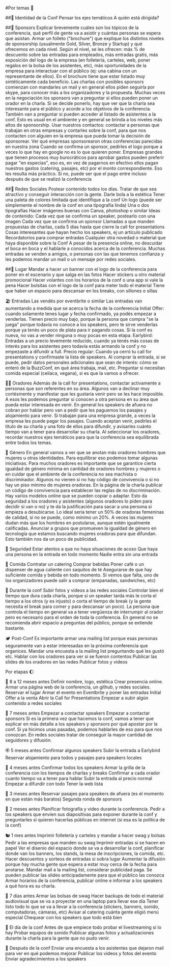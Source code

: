 #Por temas
🔮

##👾 Identidad de la Conf
Pensar los ejes temáticos
A quién está dirigida?

##🦉 Sponsors
Explicar brevemente cuáles son los tópicos de la conferencia, qué perfil de gente va a asistir y cuántas personas se espera que asistan.
Armar un folleto ("brochure") que explique los distintos niveles de sponsorship (usualmente Gold, Silver, Bronze y Startup) y qué ofrecemos en cada nivel. 
Según el nivel, se les ofrecen: más % de descuento sobre las entradas para empleados, más entradas gratis, más exposición del logo de la empresa (en folletería, carteles, web, poner regalos en la bolsa de los asistentes, etc), más oportunidades de la empresa para interactuar con el público (ej: una cabina con un representante de ellos). En el brochure tiene que estar listado muy sintéticamente cada beneficio.
Las charlas con posibles sponsors comienzan con mandarles un mail y en general ellos piden seguirla por skype, para conocer más a los organizadores y la propuesta.
Muchas veces en la negociación los sponsors van a preguntar si ellos pueden poner un orador en la charla. Si se decide ponerlo, hay que ver que la charla sea interesante para el público y acorde a los objetivos de la conferencia.
También van a preguntar si pueden acceder al listado de asistentes a la conf. Esto es usual en el ambiente y en general se brinda a los niveles más altos de sponsorship.
Usar nuestros contactos: contactar a personas que trabajan en otras empresas y contarles sobre la conf, para que nos contacten con alguien en la empresa que pueda tomar la decisión de sponsorear.
Ver qué empresas sponsorearon otras conferencias parecidas en nuestra zona
Cuando se confirma un sponsor, pedirles el logo porque a veces lo que hay en google no es lo que quieren poner.
Empresas grandes que tienen procesos muy burocráticos para aprobar gastos pueden preferir pagar "en especias", eso es, en vez de pagarnos en efectivo ellos pagan nuestros gastos (catering, pasajes, etc) por el monto correspondiente. Eso les resulta más práctico. Si no, puede ser que el pago entre incluso después de que se realizó la conferencia

##🐙 Redes Sociales
Postear contenido todos los días. Tratar de que sea atractivo y conseguir interacción con la gente.
Darle bola a la estética
Tener una paleta de colores limitada que identifique a la conf
Un logo (puede ser simplemente el nombre de la conf en una tipografía linda)
Una o dos tipografías
Hacer imágenes buenas con Canva, photoshop o similar
Ideas de contenido:
Cada vez que se confirma un speaker, postearlo con una imagen
Cada vez que se confirma un sponsor
Llamadas a que manden propuestas de charlas, cada 5 días hasta que cierre la call for presentations
Cosas interesantes que hayan hecho los speakers, ej un artículo publicado
Recordatorios para comprar entradas
Cualquier otra novedad o material que haya disponible sobre la Conf
A pesar de la presencia online, no descuidar el boca en boca y el hablarle a conocidos acerca de la conferencia. Muchas entradas se venden a amigos, o personas con las que tenemos confianza y les podemos mandar un mail o un mensaje por redes sociales.

##🌆 Lugar
Mandar a hacer un banner con el logo de la conferencia para poner en el escenario y que salga en las fotos
Hacer stickers u otro material promocional
Hacer volantes con los horarios de la conf o una app si vale la pena
Hacer bolsitas con el logo de la conf para meter todo el material
Tiene que haber un espacio para descansar en los breaks, con sillones o sillas

🏖️ Entradas
Las vendés por eventbrite o similar
Las entradas van aumentando a medida que se acerca la fecha de la conferencia
Initial Offer: cuando solamente tenes lugar y fecha confirmado, ya podés empezar a venderlas. Tienen precio muy bajo, porque la persona que compra "se la juega" porque todavía no conoce a los speakers, pero te sirve venderlas porque ya tenés un poco de plata para ir pagando cosas. Si la conf es nueva, no vas a vender ninguna o muy pocas en esta etapa.
Earlybird: Entradas a un precio levemente reducido, cuando ya tenés más cosas de interés para los asistentes pero todavía estás armando la conf y no empezaste a difundir a full.
Precio regular: Cuando ya cerró tu call for presentations y confirmaste la lista de speakers.
Al comprar la entrada, si se puede, pedir datos personales adicionales que sean de interés: cómo se enteró de la BuzzConf, en qué área trabaja, mail, etc.
Preguntar si necesitan comida especial (celíaca, vegana), si es que la vamos a ofrecer.

🤾‍♀️ Oradores
Además de la call for presentations, contactar activamente a personas que son referentes en su área.
Algunos van a declinar muy cortésmente y manifestar que les gustaría venir pero se les hace imposible. A esos les podemos preguntar si conocen a otra persona en su área que pueda estar interesada en venir. 
En general los speakers de afuera no cobran por hablar pero van a pedir que les paguemos los pasajes y alojamiento para venir. Si trabajan para una empresa grande, a veces la empresa les puede pagar los pasajes.
Cuando aceptan venir, pedirles el título de su charla y una foto de ellos para difundir, y avisarles cuánto tiempo van a tener para desarrollar su charla.
Al seleccionar los oradores, recordar nuestros ejes temáticos para que la conferencia sea equilibrada entre todos los temas.

🌠 Género
En general vamos a ver que se anotan más oradores hombres que mujeres u otras identidades. Para equilibrar eso podemos tomar algunas iniciativas. 
Para muchos oradores es importante que se garantice cierta igualdad de género mínima en cantidad de oradores hombres y mujeres o en cuidar que el ambiente de la conferencia no sea machista o discriminador. Algunos no vienen si no hay código de convivencia o si no hay un piso mínimo de mujeres oradoras.
En la página de la charla publicar un código de convivencia para establecer las reglas de no discriminación. Hay varios modelos online que se pueden copiar o adaptar. Esto da seguridad a los oradores y asistentes (algunos oradores lo piden para decidir si van o no) y te da la justificación para sacar a una persona si empieza a desubicarse.
Lo ideal sería tener un 50% de oradoras femeninas de calidad, si no se puede, como mínimo un 20%. 
A veces las mujeres dudan más que los hombres en postularse, aunque estén igualmente calificadas. Anunciar a grupos que promueven la igualdad de género en tecnología que estamos buscando mujeres oradoras para que difundan. Esto también nos da un poco de publicidad.

🦏 Seguridad
Estar atentos a que no haya situaciones de acoso
Que haya una persona en la entrada en todo momento
Nadie entra sin una entrada


🍹 Comida
Contratar un catering
Comprar bebidas
Poner café o un dispenser de agua caliente con saquitos de té
Asegurarse de que hay suficiente comida y bebida en todo momento. Si vemos que falta, uno de los organizadores puede salir a comprar (empanadas, sandwiches, etc)

🐠 Durante la conf
Subir fotos y videos a las redes sociales
Controlar bien el tiempo que dura cada charla, porque si un speaker tarda más le corta el tiempo a los otros (y es injusto) o corta el tiempo de break (y la gente necesita el break para comer y para descansar un poco).
La persona que controla el tiempo en general va a tener vergüenza de interrumpir al orador pero es necesario para el orden de toda la conferencia.
En general no se recomienda abrir espacio a preguntas del público, porque se extiende bastante.

🏕️ Post-Conf
Es importante armar una mailing list porque esas personas seguramente van a estar interesadas en la próxima conferencia que organices.
Mandar una encuesta a la mailing list preguntando qué les gustó etc. 
Hablar con los oradores para ver si se fueron contentos
Publicar las slides de los oradores en las redes
Publicar fotos y videos 


Por etapas
🌔

🌃 8 a 12 meses antes
Definir nombre, logo, estética
Crear presencia online. Armar una página web de la conferencia, un github, y redes sociales.
Reservar el lugar
Armar el evento en Eventbrite y poner las entradas Initial Offer a la venta
Abrir la Call for Presentations
Empezar a subir algún contenido a redes sociales

💠 7 meses antes
Empezar a contactar speakers 
Empezar a contactar sponsors
Si es la primera vez que hacemos la conf, vamos a tener que explicar en más detalle a los speakers y sponsors por qué apostar por la conf. Si ya hicimos unas pasadas, podemos hablarles de eso para que nos conozcan.
En redes sociales tratar de conseguir la mayor cantidad de seguidores y difusión. 

🏵️ 5 meses antes
Confirmar algunos speakers
Subir la entrada a Earlybird
Reservar alojamiento para todos y pasajes para speakers locales

🎏 4 meses antes
Confirmar todos los speakers
Armar la grilla de la conferencia con los tiempos de charlas y breaks
Confirmar a cada orador cuanto tiempo va a tener para hablar
Subir la entrada al precio normal
Empezar a difundir con todo
Tener la web lista

🗿 3 meses antes
Reservar pasajes para speakers de afuera (es el momento en que están más baratos)
Segunda ronda de sponsors

🌺 2 meses antes
Planificar fotografía y video durante la conferencia.
Pedir a los speakers que envíen sus diapositivas para exponer durante la conf y  preguntarles si quieren hacerlas públicas en internet (si esa es la política de la conf)

🐿️ 1 mes antes
Imprimir folletería y carteles y mandar a hacer swag y bolsas
Pedir a las empresas que manden su swag
Imprimir entradas si se hacen en papel
Ver el disenio del espacio donde se va a desarrollar la conf, planificar donde van los banners, los stands, la mesa de inscripciones, la comida, etc.
Hacer descuentos y sorteos de entradas si sobra lugar
Aumentar la difusión porque hay mucha gente que espera a estar muy cerca de la fecha para anotarse. Mandar mail a la mailing list, considerar publicidad paga.
Se pueden publicar las slides anticipadamente para que el público las conozca
Armar horarios de la conferencia, publicar online e informar a los speakers a qué hora es su charla.

🍁 7 días antes
Armar las bolsas de swag
Hacer backups de todo el material audiovisual que se va a proyectar en una laptop para llevar ese día
Tener listo todo lo que se va a llevar a la conferencia (stickers, banners, sonido, computadoras, cámaras, etc)
Avisar al catering cuánta gente eligió menú especial
Chequear con los speakers que todo está bien

🐲 El día de la conf
Antes de que empiece todo probar el livestreaming si lo hay
Probar equipos de sonido
Publicar algunas fotos y actualizaciones durante la charla para la gente que no pudo venir.

🌅 Después de la conf
Enviar una encuesta a los asistentes que dejaron mail para ver en qué podemos mejorar
Publicar los videos y fotos del evento
Enviar agradecimientos a los speakers
